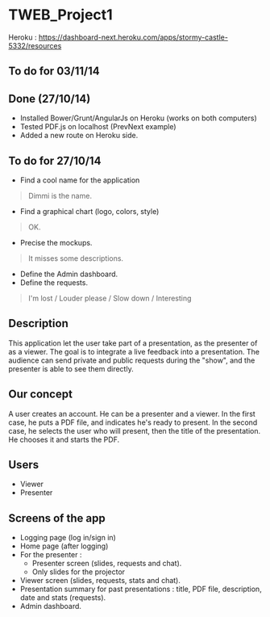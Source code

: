 TWEB_Project1
=============

Heroku : https://dashboard-next.heroku.com/apps/stormy-castle-5332/resources

## To do for 03/11/14

## Done (27/10/14)
- Installed Bower/Grunt/AngularJs on Heroku (works on both computers)
- Tested PDF.js on localhost (PrevNext example)
- Added a new route on Heroku side.

## To do for 27/10/14
- Find a cool name for the application
> Dimmi is the name.
- Find a graphical chart (logo, colors, style)
> OK.
- Precise the mockups.
> It misses some descriptions.
- Define the Admin dashboard.
- Define the requests.
> I'm lost / Louder please / Slow down / Interesting

## Description
This application let the user take part of a presentation, as the presenter of as a viewer.
The goal is to integrate a live feedback into a presentation. The audience can send private and public requests during
the "show", and the presenter is able to see them directly.

## Our concept
A user creates an account. He can be a presenter and a viewer. 
In the first case, he puts a PDF file, and indicates he's ready to present.
In the second case, he selects the user who will present, then the title of the presentation. He chooses it and starts the PDF.

## Users
- Viewer
- Presenter

## Screens of the app
- Logging page (log in/sign in)
- Home page (after logging)
- For the presenter :
	- Presenter screen (slides, requests and chat).
	- Only slides for the projector
- Viewer screen (slides, requests, stats and chat).
- Presentation summary for past presentations : title, PDF file, description, date and stats (requests).
- Admin dashboard.


